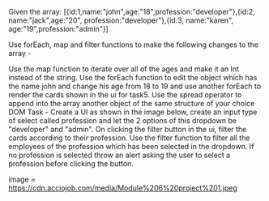 Given the array: [{id:1,name:"john",age:"18",profession:"developer"},{id:2, name:"jack",age:"20", profession:"developer"},{id:3, name:"karen", age:"19",profession:"admin"}]

Use forEach, map and filter functions to make the following changes to the array -

Use the map function to iterate over all of the ages and make it an Int instead of the string.
Use the forEach function to edit the object which has the name john and change his age from 18 to 19 and use another forEach to render the cards shown in the ui for task5.
Use the spread operator to append into the array another object of the same structure of your choice
DOM Task -
Create a UI as shown in the image below, create an input type of select called profession and let the 2 options of this dropdown be "developer" and "admin".
On clicking the filter button in the ui, filter the cards according to their profession.
Use the filter function to filter all the employees of the profession which has been selected in the dropdown.
If no profession is selected throw an alert asking the user to select a profession before clicking the button.

image = https://cdn.acciojob.com/media/Module%206%20project%201.jpeg
